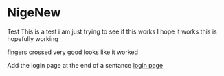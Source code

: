 # NigeNew
Test
This is a test i am just trying to see if this works
I hope it works
this is hopefully working

fingers crossed very good
looks like it worked


Add the login page at the end of a sentance [login page](https://github.com/Nige72/NigeNewTest/blob/main/images/homepage.png)
